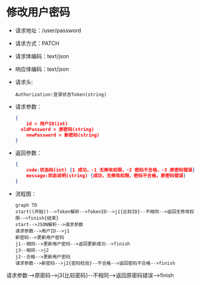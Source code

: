 # 修改用户密码

- 请求地址：/user/password

- 请求方式：PATCH

- 请求体编码：text/json

- 响应体编码：text/json

- 请求头:

  ```
  Authorization:登录状态Token(string)
  ```

- 请求参数：

  ```json
  {
      id = 用户ID(int)
  	oldPassword = 原密码(string)
      newPassword = 新密码(string)
  }
  ```

- 返回参数：

  ```json
  {
      code:状态码(int) {1 成功，-1 无修改权限，-2 密码不合格，-3 原密码错误}
      message:状态说明(string) {成功，无修改权限，密码不合格，原密码错误}
  }
  ```

- 流程图：

  ```mermaid
  graph TD
  start((开始))-->Token解析-->TokenID-->j1{比较ID}--不相同-->返回无修改权限-->finish{结束}
  start-->JSON解析-->请求参数
  请求参数-->用户ID-->j1
  新密码-->更新用户密码
  j1--相同-->更新用户密码-->返回更新成功-->finish
  j3--相同-->j2
  j2--合格-->更新用户密码
  请求参数-->新密码-->j2{密码检验}--不合格-->返回密码不合格-->finish
请求参数-->原密码-->j3{比较密码}--不相同-->返回原密码错误-->finish
  ```
  
  



